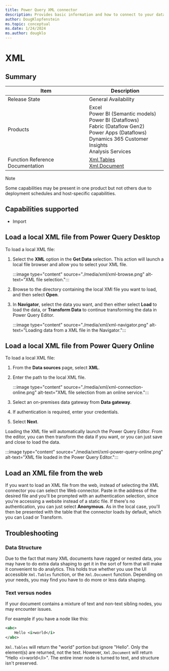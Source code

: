 ```yaml
---
title: Power Query XML connector
description: Provides basic information and how to connect to your data, along with troubleshooting tips on data shaping and issues with documents containing both text and nodes.
author: DougKlopfenstein
ms.topic: conceptual
ms.date: 1/24/2024
ms.author: dougklo
---
```


# XML

## Summary

| Item | Description |
| ---- | ----------- |
| Release State | General Availability |
| Products | Excel<br/>Power BI (Semantic models)<br/>Power BI (Dataflows)<br/>Fabric (Dataflow Gen2)<br/>Power Apps (Dataflows)<br/>Dynamics 365 Customer Insights<br/>Analysis Services |
| Function Reference Documentation | [Xml.Tables](/powerquery-m/xml-tables)<br/>[Xml.Document](/powerquery-m/xml-document) |

> [!NOTE]
>Some capabilities may be present in one product but not others due to deployment schedules and host-specific capabilities.

## Capabilities supported

* Import

## Load a local XML file from Power Query Desktop

To load a local XML file:

1. Select the **XML** option in the **Get Data** selection. This action will launch a local file browser and allow you to select your XML file.

   :::image type="content" source="./media/xml/xml-browse.png" alt-text="XML file selection.":::

2. Browse to the directory containing the local XMl file you want to load, and then select **Open**.

3. In **Navigator**, select the data you want, and then either select **Load** to load the data, or **Transform Data** to continue transforming the data in Power Query Editor.

   :::image type="content" source="./media/xml/xml-navigator.png" alt-text="Loading data from a XML file in the Navigator.":::

## Load a local XML file from Power Query Online

To load a local XML file:

1. From the **Data sources** page, select **XML**.

2. Enter the path to the local XML file.

   :::image type="content" source="./media/xml/xml-connection-online.png" alt-text="XML file selection from an online service.":::

3. Select an on-premises data gateway from **Data gateway**.

4. If authentication is required, enter your credentials.

5. Select **Next**.

Loading the XML file will automatically launch the Power Query Editor. From the editor, you can then transform the data if you want, or you can just save and close to load the data.

:::image type="content" source="./media/xml/xml-power-query-online.png" alt-text="XML file loaded in the Power Query Editor.":::

## Load an XML file from the web

If you want to load an XML file from the web, instead of selecting the XML connector you can select the Web connector. Paste in the address of the desired file and you'll be prompted with an authentication selection, since you're accessing a website instead of a static file. If there's no authentication, you can just select **Anonymous**. As in the local case, you'll then be presented with the table that the connector loads by default, which you can Load or Transform.

## Troubleshooting

### Data Structure

Due to the fact that many XML documents have ragged or nested data, you may have to do extra data shaping to get it in the sort of form that will make it convenient to do analytics. This holds true whether you use the UI accessible `Xml.Tables` function, or the `Xml.Document` function. Depending on your needs, you may find you have to do more or less data shaping.

### Text versus nodes

If your document contains a mixture of text and non-text sibling nodes, you may encounter issues.

For example if you have a node like this:

```xml
<abc>
    Hello <i>world</i>
</abc>
```

`Xml.Tables` will return the "world" portion but ignore "Hello". Only the element(s) are returned, not the text. However, `Xml.Document` will return "Hello \<i>world\</i>". The entire inner node is turned to text, and structure isn't preserved.

